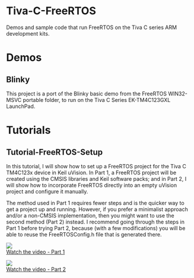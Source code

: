 # Tiva-C-FreeRTOS
Demos and sample code that run FreeRTOS on the Tiva C series ARM development kits.

# Demos

## Blinky

This project is a port of the Blinky basic demo from the FreeRTOS WIN32-MSVC portable folder, to run on the Tiva C Series EK-TM4C123GXL LaunchPad.  

# Tutorials

## Tutorial-FreeRTOS-Setup
In this tutorial, I will show how to set up a FreeRTOS project for the Tiva C TM4C123x device in Keil uVision.  In Part 1, a FreeRTOS project will be created using the CMSIS libraries and Keil software packs; and in Part 2, I will show how to incorporate FreeRTOS directly into an empty uVision project and configure it manually.  

The method used in Part 1 requires fewer steps and is the quicker way to get a project up and running.  However, if you prefer a minimalist approach and/or a non-CMSIS implementation, then you might want to use the second method (Part 2) instead.  I recommend going through the steps in Part 1 before trying Part 2, because (with a few modifications) you will be able to reuse the FreeRTOSConfig.h file that is generated there.

[![](http://img.youtube.com/vi/2OqZpkLucUY/2.jpg)](https://youtu.be/2OqZpkLucUY)<br>
[Watch the video - Part 1](https://youtu.be/2OqZpkLucUY)

[![](http://img.youtube.com/vi/lj56g2fwfrQ/default.jpg)](https://youtu.be/lj56g2fwfrQ)<br>
[Watch the video - Part 2](https://youtu.be/lj56g2fwfrQ)



